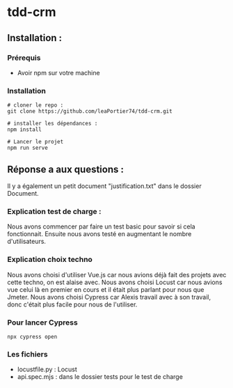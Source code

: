# tdd-crm

## Installation :

### Prérequis

- Avoir npm sur votre machine

### Installation 
```
# cloner le repo : 
git clone https://github.com/leaPortier74/tdd-crm.git

# installer les dépendances : 
npm install

# Lancer le projet 
npm run serve
```

## Réponse a aux questions : 

Il y a également un petit document "justification.txt" dans le dossier Document.

### Explication test de charge :

Nous avons commencer par faire un test basic pour savoir si cela fonctionnait.
Ensuite nous avons testé en augmentant le nombre d'utilisateurs.

### Explication choix techno

Nous avons choisi d'utiliser Vue.js car nous avions déjà fait des projets avec cette techno, on est alaise avec.
Nous avons choisi Locust car nous avions vue celui là en premier en cours et il était plus parlant pour nous que Jmeter.
Nous avons choisi Cypress car Alexis travail avec à son travail, donc c'était plus facile pour nous de l'utiliser.

### Pour lancer Cypress 

```
npx cypress open
```

### Les fichiers 

- locustfile.py : Locust
- api.spec.mjs : dans le dossier tests pour le test de charge